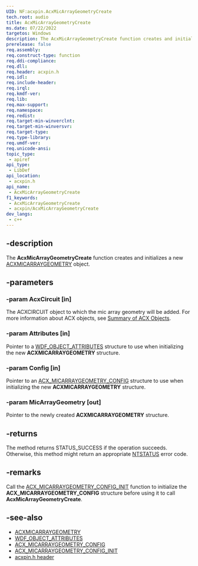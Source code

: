 ```yaml
---
UID: NF:acxpin.AcxMicArrayGeometryCreate
tech.root: audio
title: AcxMicArrayGeometryCreate
ms.date: 07/22/2022
targetos: Windows
description: The AcxMicArrayGeometryCreate function creates and initializes a new ACXMICARRAYGEOMETRY object.
prerelease: false
req.assembly: 
req.construct-type: function
req.ddi-compliance: 
req.dll: 
req.header: acxpin.h
req.idl: 
req.include-header: 
req.irql: 
req.kmdf-ver: 
req.lib: 
req.max-support: 
req.namespace: 
req.redist: 
req.target-min-winverclnt: 
req.target-min-winversvr: 
req.target-type: 
req.type-library: 
req.umdf-ver: 
req.unicode-ansi: 
topic_type:
 - apiref
api_type:
 - LibDef
api_location:
 - acxpin.h
api_name:
 - AcxMicArrayGeometryCreate
f1_keywords:
 - AcxMicArrayGeometryCreate
 - acxpin/AcxMicArrayGeometryCreate
dev_langs:
 - c++
---
```


## -description

The **AcxMicArrayGeometryCreate** function creates and initializes a new [ACXMICARRAYGEOMETRY](ns-acxpin-acx_mic_array_geometry.md) object.

## -parameters

### -param AcxCircuit [in]

The ACXCIRCUIT object to which the mic array geometry will be added. For more information about ACX objects, see [Summary of ACX Objects](/windows-hardware/drivers/audio/acx-summary-of-objects).

### -param Attributes [in]

Pointer to a [WDF_OBJECT_ATTRIBUTES](../wdfobject/ns-wdfobject-_wdf_object_attributes.md) structure to use when initializing the new **ACXMICARRAYGEOMETRY** structure.

### -param Config [in]

Pointer to an [ACX_MICARRAYGEOMETRY_CONFIG](ns-acxpin-acx_micarraygeometry_config.md) structure to use when initializing the new **ACXMICARRAYGEOMETRY** structure.

### -param MicArrayGeometry [out]

Pointer to the newly created **ACXMICARRAYGEOMETRY** structure.

## -returns

The method returns STATUS_SUCCESS if the operation succeeds. Otherwise, this method might return an appropriate [NTSTATUS](/windows-hardware/drivers/kernel/ntstatus-values) error code.

## -remarks

Call the [ACX_MICARRAYGEOMETRY_CONFIG_INIT](nf-acxpin-acx_micarraygeometry_config_init.md) function to initialize the **ACX_MICARRAYGEOMETRY_CONFIG** structure before using it to call **AcxMicArrayGeometryCreate**.

## -see-also

- [ACXMICARRAYGEOMETRY](ns-acxpin-acx_mic_array_geometry.md)
- [WDF_OBJECT_ATTRIBUTES](../wdfobject/ns-wdfobject-_wdf_object_attributes.md)
- [ACX_MICARRAYGEOMETRY_CONFIG](ns-acxpin-acx_micarraygeometry_config.md)
- [ACX_MICARRAYGEOMETRY_CONFIG_INIT](nf-acxpin-acx_micarraygeometry_config_init.md)
- [acxpin.h header](index.md)


